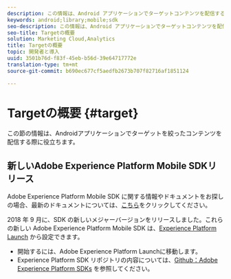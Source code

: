 ```yaml
---
description: この情報は、Android アプリケーションでターゲットコンテンツを配信する場合に役立ちます。
keywords: android;library;mobile;sdk
seo-description: この情報は、Android アプリケーションでターゲットコンテンツを配信する場合に役立ちます。
seo-title: Targetの概要
solution: Marketing Cloud,Analytics
title: Targetの概要
topic: 開発者と導入
uuid: 3501b76d-f83f-45eb-b56d-39e64717772e
translation-type: tm+mt
source-git-commit: b690ec677cf5aedfb2673b707f82716af1851124

---
```



# Targetの概要 {#target}

この節の情報は、Androidアプリケーションでターゲットを絞ったコンテンツを配信する際に役立ちます。

## 新しいAdobe Experience Platform Mobile SDKリリース

Adobe Experience Platform Mobile SDK に関する情報やドキュメントをお探しの場合、最新のドキュメントについては、[こちら](https://aep-sdks.gitbook.io/docs/)をクリックしてください。

2018 年 9 月に、SDK の新しいメジャーバージョンをリリースしました。これらの新しい Adobe Experience Platform Mobile SDK は、[Experience Platform Launch](https://www.adobe.com/experience-platform/launch.html) から設定できます。

* 開始するには、Adobe Experience Platform Launchに移動します。
* Experience Platform SDK リポジトリの内容については、[Github：Adobe Experience Platform SDKs](https://github.com/Adobe-Marketing-Cloud/acp-sdks) を参照してください。
